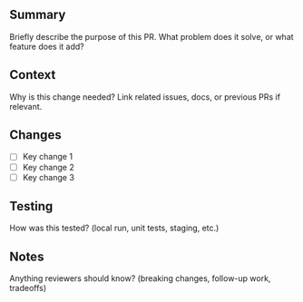 ## Summary
Briefly describe the purpose of this PR. What problem does it solve, or what feature does it add?

## Context
Why is this change needed? Link related issues, docs, or previous PRs if relevant.

## Changes
- [ ] Key change 1
- [ ] Key change 2
- [ ] Key change 3

## Testing
How was this tested? (local run, unit tests, staging, etc.)

## Notes
Anything reviewers should know? (breaking changes, follow-up work, tradeoffs)
